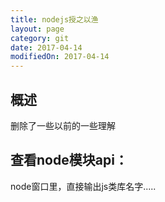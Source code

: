 ```yaml
---
title: nodejs授之以渔
layout: page
category: git
date: 2017-04-14
modifiedOn: 2017-04-14
---
```


## 概述
删除了一些以前的一些理解

## 查看node模块api：
node窗口里，直接输出js类库名字.....
```javascript

```




















